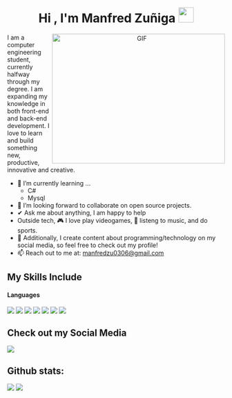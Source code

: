 <h1 align="center"><b>Hi , I'm Manfred Zuñiga </b><img src="https://media.giphy.com/media/hvRJCLFzcasrR4ia7z/giphy.gif" width="35"></h1>
<!--  -->
<a target="_blank" align="center">
  <img align="right" top="500" height="300" width="400" alt="GIF" src="https://media.giphy.com/media/SWoSkN6DxTszqIKEqv/giphy.gif">
</a>

I am a computer engineering student, currently halfway through my degree. I am expanding my knowledge in both front-end and back-end development. I love to learn and build something new, productive, innovative and creative.
- 🌱 I’m currently learning ...
  - C#
  - Mysql
- 👯 I’m looking forward to collaborate on open source projects.
- ✔ Ask me about anything, I am happy to help<br>
- Outside tech, 🎮 I love play videogames, 🎵 listeng to music, and do sports.
- 👾 Additionally, I create content about programming/technology on my social media, so feel free to check out my profile!
- 📫 Reach out to me at: <a href="manfredzu0306@gmail.com">manfredzu0306@gmail.com</a>

## My Skills Include

<h4> Languages </h4>
<span> 
  <img src="https://img.shields.io/badge/HTML5-E34F26?style=for-the-badge&logo=html5&logoColor=white">
  <img src="https://img.shields.io/badge/CSS3-1572B6?style=for-the-badge&logo=css3&logoColor=white">
  <img src="https://img.shields.io/badge/JavaScript-F7DF1E?style=for-the-badge&logo=javascript&logoColor=black">
  <img src="https://img.shields.io/badge/Java-ED8B00?style=for-the-badge&logo=java&logoColor=white">
  <img src="https://img.shields.io/badge/c++-%2300599C.svg?style=for-the-badge&logo=c%2B%2B&logoColor=white">
  <img src="https://img.shields.io/badge/python-3670A0?style=for-the-badge&logo=python&logoColor=ffdd54">
  <img src= "https://img.shields.io/badge/-Arduino-00979D?style=for-the-badge&logo=Arduino&logoColor=white">
 
</span>

## Check out my Social Media

<a href= "https://www.instagram.com/manfredzm_/?hl=es">
    <img src="https://img.shields.io/badge/Instagram-%23E4405F.svg?style=for-the-badge&logo=Instagram&logoColor=white">
</a>
<h2>Github stats:</h2> 

[![](https://github-readme-stats.vercel.app/api?username=Manfred0306&show_icons=true&theme=tokyonight&hide_border=true&locale=en)](https://github.com/Manfred0306)
[![](https://github-readme-streak-stats.herokuapp.com/?user=Manfred0306&theme=material-palenight)](https://github.com/Manfred0306)
</div>

